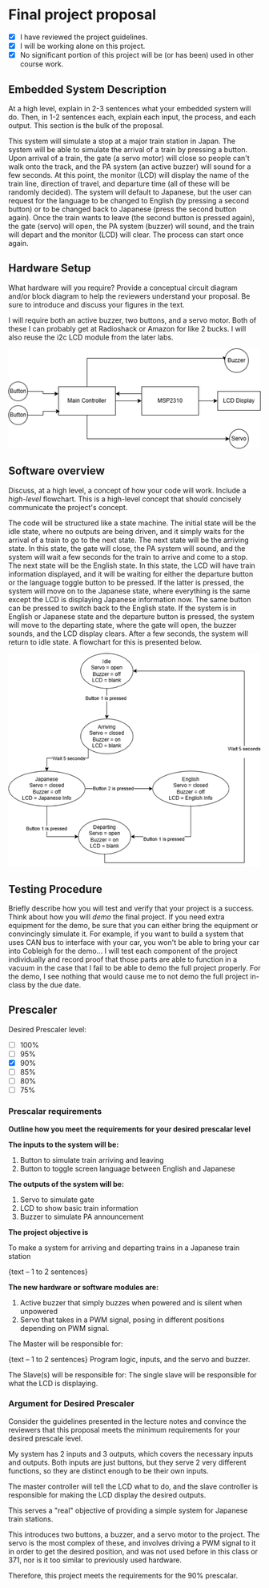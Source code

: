 # Final project proposal

- [x] I have reviewed the project guidelines.
- [x] I will be working alone on this project.
- [x] No significant portion of this project will be (or has been) used in other course work.

## Embedded System Description

At a high level, explain in 2-3 sentences what your embedded system will do.  Then, in 1-2 sentences each, explain each input, the process, and each output. This section is the bulk of the proposal.

This system will simulate a stop at a major train station in Japan. The system will be able to simulate the arrival of a train by pressing a button. Upon arrival of a train, the gate (a servo motor) will close so people can't walk onto the track, and the PA system (an active buzzer) will sound for a few seconds. At this point, the monitor (LCD) will display the name of the train line, direction of travel, and departure time (all of these will be randomly decided). The system will default to Japanese, but the user can request for the language to be changed to English (by pressing a second button) or to be changed back to Japanese (press the second button again). Once the train wants to leave (the second button is pressed again), the gate (servo) will open, the PA system (buzzer) will sound, and the train will depart and the monitor (LCD) will clear. The process can start once again.

## Hardware Setup

What hardware will you require? Provide a conceptual circuit diagram and/or block diagram to help the reviewers understand your proposal. Be sure to introduce and discuss your figures in the text.

I will require both an active buzzer, two buttons, and a servo motor. Both of these I can probably get at Radioshack or Amazon for like 2 bucks. I will also reuse the i2c LCD module from the later labs.

![flowchart](finalblockdiagram.png)

## Software overview

Discuss, at a high level, a concept of how your code will work. Include a *high-level* flowchart. This is a high-level concept that should concisely communicate the project's concept.

The code will be structured like a state machine. The initial state will be the idle state, where no outputs are being driven, and it simply waits for the arrival of a train to go to the next state. The next state will be the arriving state. In this state, the gate will close, the PA system will sound, and the system will wait a few seconds for the train to arrive and come to a stop. The next state will be the English state. In this state, the LCD will have train information displayed, and it will be waiting for either the departure button or the language toggle button to be pressed. If the latter is pressed, the system will move on to the Japanese state, where everything is the same except the LCD is displaying Japanese information now. The same button can be pressed to switch back to the English state. If the system is in English or Japanese state and the departure button is pressed, the system will move to the departing state, where the gate will open, the buzzer sounds, and the LCD display clears. After a few seconds, the system will return to idle state. A flowchart for this is presented below.

![flowchart](finalprojectflowchart.png)

## Testing Procedure

Briefly describe how you will test and verify that your project is a success. Think about how you will *demo* the final project. If you need extra equipment for the demo, be sure that you can either bring the equipment or convincingly simulate it. For example, if you want to build a system that uses CAN bus to interface with your car, you won't be able to bring your car into Cobleigh for the demo...
I will test each component of the project individually and record proof that those parts are able to function in a vacuum in the case that I fail to be able to demo the full project properly. For the demo, I see nothing that would cause me to not demo the full project in-class by the due date.

## Prescaler

Desired Prescaler level: 

- [ ] 100%
- [ ] 95% 
- [x] 90% 
- [ ] 85% 
- [ ] 80% 
- [ ] 75% 

### Prescalar requirements 

**Outline how you meet the requirements for your desired prescalar level**

**The inputs to the system will be:**
1.  Button to simulate train arriving and leaving
2.  Button to toggle screen language between English and Japanese

**The outputs of the system will be:**
1.  Servo to simulate gate
2.  LCD to show basic train information
3.  Buzzer to simulate PA announcement

**The project objective is**

To make a system for arriving and departing trains in a Japanese train station

{text – 1 to 2 sentences}

**The new hardware or software modules are:**
1. Active buzzer that simply buzzes when powered and is silent when unpowered
2. Servo that takes in a PWM signal, posing in different positions depending on PWM signal.


The Master will be responsible for:

{text – 1 to 2 sentences}
Program logic, inputs, and the servo and buzzer.

The Slave(s) will be responsible for:
The single slave will be responsible for what the LCD is displaying.

### Argument for Desired Prescaler

Consider the guidelines presented in the lecture notes and convince the reviewers that this proposal meets the minimum requirements for your desired prescale level.

My system has 2 inputs and 3 outputs, which covers the necessary inputs and outputs. Both inputs are just buttons, but they serve 2 very different functions, so they are distinct enough to be their own inputs.

The master controller will tell the LCD what to do, and the slave controller is responsible for making the LCD display the desired outputs.

This serves a "real" objective of providing a simple system for Japanese train stations.

This introduces two buttons, a buzzer, and a servo motor to the project. The servo is the most complex of these, and involves driving a PWM signal to it in order to get the desired position, and was not used before in this class or 371, nor is it too similar to previously used hardware.

Therefore, this project meets the requirements for the 90% prescalar.
